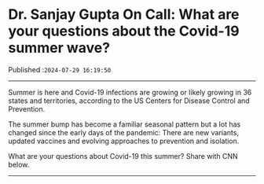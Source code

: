 # Dr. Sanjay Gupta On Call: What are your questions about the Covid-19 summer wave?

Published :`2024-07-29 16:19:50`

---

Summer is here and Covid-19 infections are growing or likely growing in 36 states and territories, according to the US Centers for Disease Control and Prevention.

The summer bump has become a familiar seasonal pattern but a lot has changed since the early days of the pandemic: There are new variants, updated vaccines and evolving approaches to prevention and isolation.

What are your questions about Covid-19 this summer? Share with CNN below.

---

